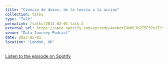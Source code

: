 ```yaml
---
title: "Ciencia de datos: de la teoría a la acción"
collection: talks
type: "Talk"
permalink: /talks/2014-02-01-talk-2
external_url: https://open.spotify.com/episode/4xobetEXNML7b2T5E37eYT?si=02d2db967e744b5d&nd=1
venue: "Data Journey Podcast"
date: 2023-05-01
location: "London, UK"
---
```


[Listen to the episode on Spotify](https://open.spotify.com/episode/4xobetEXNML7b2T5E37eYT?si=02d2db967e744b5d&nd=1)
